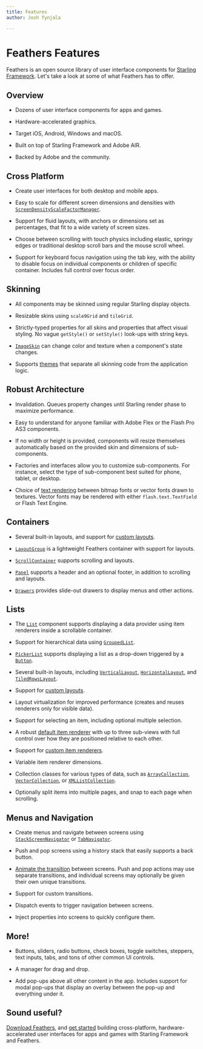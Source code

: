 ```yaml
---
title: Features  
author: Josh Tynjala

---
```

# Feathers Features

Feathers is an open source library of user interface components for [Starling Framework](http://gamua.com/starling/). Let's take a look at some of what Feathers has to offer.

## Overview

-   Dozens of user interface components for apps and games.

-   Hardware-accelerated graphics.

-   Target iOS, Android, Windows and macOS.

-   Built on top of Starling Framework and Adobe AIR.

-   Backed by Adobe and the community.

## Cross Platform

-   Create user interfaces for both desktop and mobile apps.

-   Easy to scale for different screen dimensions and densities with [`ScreenDensityScaleFactorManager`](../api-reference/feathers/utils/ScreenDensityScaleFactorManager.html).

-   Support for fluid layouts, with anchors or dimensions set as percentages, that fit to a wide variety of screen sizes.

-   Choose between scrolling with touch physics including elastic, springy edges or traditional desktop scroll bars and the mouse scroll wheel.

-   Support for keyboard focus navigation using the tab key, with the ability to disable focus on individual components or children of specific container. Includes full control over focus order.

## Skinning

-   All components may be skinned using regular Starling display objects.

-   Resizable skins using `scale9Grid` and `tileGrid`.

-   Strictly-typed properties for all skins and properties that affect visual styling. No vague `getStyle()` or `setStyle()` look-ups with string keys.

-   [`ImageSkin`](../api-reference/feathers/skins/ImageSkin.html) can change color and texture when a component's state changes.

-   Supports [themes](themes.html) that separate all skinning code from the application logic.

## Robust Architecture

-   Invalidation. Queues property changes until Starling render phase to maximize performance.

-   Easy to understand for anyone familiar with Adobe Flex or the Flash Pro AS3 components.

-   If no width or height is provided, components will resize themselves automatically based on the provided skin and dimensions of sub-components.

-   Factories and interfaces allow you to customize sub-components. For instance, select the type of sub-component best suited for phone, tablet, or desktop.

-   Choice of [text rendering](text-renderers.html) between bitmap fonts or vector fonts drawn to textures. Vector fonts may be rendered with either `flash.text.TextField` or Flash Text Engine.

## Containers

-   Several built-in layouts, and support for [custom layouts](custom-layouts.html).

-   [`LayoutGroup`](layout-group.html) is a lightweight Feathers container with support for layouts.

-   [`ScrollContainer`](scroll-container.html) supports scrolling and layouts.

-   [`Panel`](panel.html) supports a header and an optional footer, in addition to scrolling and layouts.

-   [`Drawers`](drawers.html) provides slide-out drawers to display menus and other actions.

## Lists

-   The [`List`](list.html) component supports displaying a data provider using item renderers inside a scrollable container.

-   Support for hierarchical data using [`GroupedList`](grouped-list.html).

-   [`PickerList`](picker-list.html) supports displaying a list as a drop-down triggered by a [`Button`](button.html).

-   Several built-in layouts, including [`VerticalLayout`](vertical-layout.html), [`HorizontalLayout`](horizontal-layout.html), and [`TiledRowsLayout`](tiled-rows-layout.html).

-   Support for [custom layouts](custom-layouts.html).

-   Layout virtualization for improved performance (creates and reuses renderers only for visible data).

-   Support for selecting an item, including optional multiple selection.

-   A robust [default item renderer](default-item-renderers.html) with up to three sub-views with full control over how they are positioned relative to each other.

-   Support for [custom item renderers](item-renderers.html).

-   Variable item renderer dimensions.

-   Collection classes for various types of data, such as [`ArrayCollection`](../api-reference/feathers/data/ArrayCollection.html), [`VectorCollection`](../api-reference/feathers/data/VectorCollection.html), or [`XMLListCollection`](../api-reference/feathers/data/XMLListCollection.html).

-   Optionally split items into multiple pages, and snap to each page when scrolling.

## Menus and Navigation

-   Create menus and navigate between screens using [`StackScreenNavigator`](stack-screen-navigator.html) or [`TabNavigator`](tab-navigator.html).

-   Push and pop screens using a history stack that easily supports a back button.

-   [Animate the transition](transitions.html) between screens. Push and pop actions may use separate transitions, and individual screens may optionally be given their own unique transitions.

-   Support for custom transitions.

-   Dispatch events to trigger navigation between screens.
    
-   Inject properties into screens to quickly configure them.

## More!

-   Buttons, sliders, radio buttons, check boxes, toggle switches, steppers, text inputs, tabs, and tons of other common UI controls.

-   A manager for drag and drop.

-   Add pop-ups above all other content in the app. Includes support for modal pop-ups that display an overlay between the pop-up and everything under it.

## Sound useful?

[Download Feathers](http://feathersui.com/download/), and [get started](getting-started.html) building cross-platform, hardware-accelerated user interfaces for apps and games with Starling Framework and Feathers.